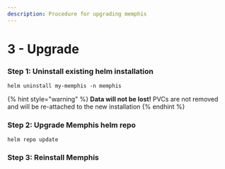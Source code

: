 ```yaml
---
description: Procedure for upgrading memphis
---
```


# 3 - Upgrade

### Step 1: Uninstall existing helm installation

```
helm uninstall my-memphis -n memphis
```

{% hint style="warning" %}
**Data will not be lost!** PVCs are not removed and will be re-attached to the new installation
{% endhint %}

### Step 2: Upgrade Memphis helm repo

```
helm repo update
```

### Step 3: Reinstall Memphis
